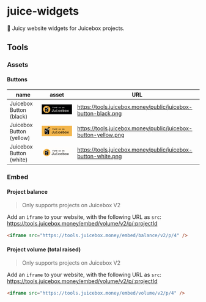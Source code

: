 # juice-widgets

🧃 Juicy website widgets for Juicebox projects.

## Tools

### Assets

#### Buttons

| name                     | asset                                             | URL                                                            |
| ------------------------ | ------------------------------------------------- | -------------------------------------------------------------- |
| Juicebox Button (black)  | <img src="./public/juicebox-button-black.png" />  | https://tools.juicebox.money/public/juicebox-button-black.png  |
| Juicebox Button (yellow) | <img src="./public/juicebox-button-yellow.png" /> | https://tools.juicebox.money/public/juicebox-button-yellow.png |
| Juicebox Button (white)  | <img src="./public/juicebox-button-white.png" />  | https://tools.juicebox.money/public/juicebox-button-white.png  |

### Embed

#### Project balance

> Only supports projects on Juicebox V2

Add an `iframe` to your website, with the following URL as `src`: https://tools.juicebox.money/embed/volume/v2/p/:projectId

```html
<iframe src="https://tools.juicebox.money/embed/balance/v2/p/4" />
```

#### Project volume (total raised)

> Only supports projects on Juicebox V2

Add an `iframe` to your website, with the following URL as `src`: https://tools.juicebox.money/embed/volume/v2/p/:projectId

```html
<iframe src="https://tools.juicebox.money/embed/volume/v2/p/4" />
```
